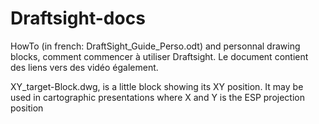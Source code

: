 # Draftsight-docs
HowTo (in french: DraftSight_Guide_Perso.odt) and personnal drawing blocks, comment commencer à utiliser Draftsight.
     Le document contient des liens vers des vidéo également.

XY_target-Block.dwg, is a little block showing its XY position.
     It may be used in cartographic presentations where X and Y is the ESP projection position
